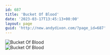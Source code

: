 ```yaml
---
id: 687
title: 'Bucket Of Blood'
date: '2023-03-17T13:45:13+00:00'
layout: page
guid: 'http://new.andydixon.com/?page_id=687'
---
```


![Bucket Of Blood](https://i0.wp.com/assets.g8x2.ldn.idrivee2-23.com/posters/Bucket%20Of%20Blood%2001.jpg?w=1200&ssl=1 "Bucket Of Blood")  
![Bucket Of Blood](https://i0.wp.com/assets.g8x2.ldn.idrivee2-23.com/posters/Bucket%20Of%20Blood%2002.jpg?w=1200&ssl=1 "Bucket Of Blood")